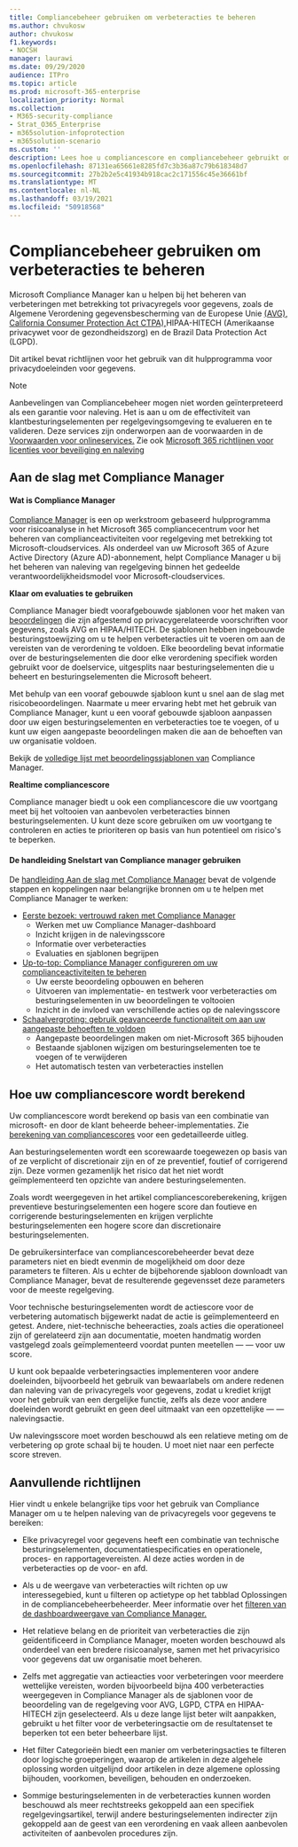 ```yaml
---
title: Compliancebeheer gebruiken om verbeteracties te beheren
ms.author: chvukosw
author: chvukosw
f1.keywords:
- NOCSH
manager: laurawi
ms.date: 09/29/2020
audience: ITPro
ms.topic: article
ms.prod: microsoft-365-enterprise
localization_priority: Normal
ms.collection:
- M365-security-compliance
- Strat_O365_Enterprise
- m365solution-infoprotection
- m365solution-scenario
ms.custom: ''
description: Lees hoe u compliancescore en compliancebeheer gebruikt om uw beschermingsniveau voor persoonlijke gegevens te verbeteren.
ms.openlocfilehash: 87131ea65661e8285fd7c3b36a87c79b618348d7
ms.sourcegitcommit: 27b2b2e5c41934b918cac2c171556c45e36661bf
ms.translationtype: MT
ms.contentlocale: nl-NL
ms.lasthandoff: 03/19/2021
ms.locfileid: "50918568"
---
```

# <a name="use-compliance-manager-to-manage-improvement-actions"></a>Compliancebeheer gebruiken om verbeteracties te beheren

Microsoft Compliance Manager kan u helpen bij het beheren van verbeteringen met betrekking tot privacyregels voor gegevens, zoals de Algemene Verordening gegevensbescherming van de Europese Unie [(AVG),](/compliance/regulatory/gdpr) [California Consumer Protection Act CTPA),](/compliance/regulatory/ccpa-faq)HIPAA-HITECH (Amerikaanse privacywet voor de gezondheidszorg) en de Brazil Data Protection Act (LGPD).

Dit artikel bevat richtlijnen voor het gebruik van dit hulpprogramma voor privacydoeleinden voor gegevens.

>[!Note]
>Aanbevelingen van Compliancebeheer mogen niet worden geïnterpreteerd als een garantie voor naleving. Het is aan u om de effectiviteit van klantbesturingselementen per regelgevingsomgeving te evalueren en te valideren. Deze services zijn onderworpen aan de voorwaarden in de [Voorwaarden voor onlineservices.](https://go.microsoft.com/fwlink/?linkid=2108910) Zie ook [Microsoft 365 richtlijnen voor licenties voor beveiliging en naleving](/office365/servicedescriptions/microsoft-365-service-descriptions/microsoft-365-tenantlevel-services-licensing-guidance/microsoft-365-security-compliance-licensing-guidance#compliance-manager)
>

## <a name="getting-started-with-compliance-manager"></a>Aan de slag met Compliance Manager

#### <a name="what-is-compliance-manager"></a>Wat is Compliance Manager

[Compliance Manager](../compliance/compliance-manager.md) is een op werkstroom gebaseerd hulpprogramma voor risicoanalyse in het Microsoft 365 compliancecentrum voor het beheren van complianceactiviteiten voor regelgeving met betrekking tot Microsoft-cloudservices. Als onderdeel van uw Microsoft 365 of Azure Active Directory (Azure AD)-abonnement, helpt Compliance Manager u bij het beheren van naleving van regelgeving binnen het gedeelde verantwoordelijkheidsmodel voor Microsoft-cloudservices.

**Klaar om evaluaties te gebruiken**

Compliance Manager biedt voorafgebouwde sjablonen voor het maken van [beoordelingen](../compliance/compliance-manager-assessments.md) die zijn afgestemd op privacygerelateerde voorschriften voor gegevens, zoals AVG en HIPAA/HITECH. De sjablonen hebben ingebouwde besturingstoewijzing om u te helpen verbeteracties uit te voeren om aan de vereisten van de verordening te voldoen. Elke beoordeling bevat informatie over de besturingselementen die door elke verordening specifiek worden gebruikt voor de doelservice, uitgesplits naar besturingselementen die u beheert en besturingselementen die Microsoft beheert. 

Met behulp van een vooraf gebouwde sjabloon kunt u snel aan de slag met risicobeoordelingen. Naarmate u meer ervaring hebt met het gebruik van Compliance Manager, kunt u een vooraf gebouwde sjabloon aanpassen door uw eigen besturingselementen en verbeteracties toe te voegen, of u kunt uw eigen aangepaste beoordelingen maken die aan de behoeften van uw organisatie voldoen.

Bekijk de [volledige lijst met beoordelingssjablonen van](../compliance/compliance-manager-templates-list.md) Compliance Manager.

**Realtime compliancescore**

Compliance manager biedt u ook een compliancescore die uw voortgang meet bij het voltooien van aanbevolen verbeteracties binnen besturingselementen. U kunt deze score gebruiken om uw voortgang te controleren en acties te prioriteren op basis van hun potentieel om risico's te beperken.

#### <a name="use-the-compliance-manager-quickstart-guide"></a>De handleiding Snelstart van Compliance manager gebruiken

De [handleiding Aan de slag met Compliance Manager](../compliance/compliance-manager-quickstart.md) bevat de volgende stappen en koppelingen naar belangrijke bronnen om u te helpen met Compliance Manager te werken:

- [Eerste bezoek: vertrouwd raken met Compliance Manager](../compliance/compliance-manager-quickstart.md#first-visit-get-to-know-compliance-manager)
    - Werken met uw Compliance Manager-dashboard
    - Inzicht krijgen in de nalevingsscore
    - Informatie over verbeteracties
    - Evaluaties en sjablonen begrijpen
- [Up-to-top: Compliance Manager configureren om uw complianceactiviteiten te beheren](../compliance/compliance-manager-quickstart.md#ramping-up-configure-compliance-manager-to-manage-your-compliance-activities)
    - Uw eerste beoordeling opbouwen en beheren
    - Uitvoeren van implementatie- en testwerk voor verbeteracties om besturingselementen in uw beoordelingen te voltooien
    - Inzicht in de invloed van verschillende acties op de nalevingsscore
- [Schaalvergroting: gebruik geavanceerde functionaliteit om aan uw aangepaste behoeften te voldoen](../compliance/compliance-manager-quickstart.md#scaling-up-use-advanced-functionality-to-meet-your-custom-needs)
    - Aangepaste beoordelingen maken om niet-Microsoft 365 bijhouden
    - Bestaande sjablonen wijzigen om besturingselementen toe te voegen of te verwijderen
    - Het automatisch testen van verbeteracties instellen

## <a name="how-your-compliance-score-is-calculated"></a>Hoe uw compliancescore wordt berekend

Uw compliancescore wordt berekend op basis van een combinatie van microsoft- en door de klant beheerde beheer-implementaties. Zie [berekening van compliancescores](../compliance/compliance-score-calculation.md) voor een gedetailleerde uitleg.

Aan besturingselementen wordt een scorewaarde toegewezen op basis van of ze verplicht of discretionair zijn en of ze preventief, foutief of corrigerend zijn. Deze vormen gezamenlijk het risico dat het niet wordt geïmplementeerd ten opzichte van andere besturingselementen.

Zoals wordt weergegeven in het artikel compliancescoreberekening, krijgen preventieve besturingselementen een hogere score dan foutieve en corrigerende besturingselementen en krijgen verplichte besturingselementen een hogere score dan discretionaire besturingselementen.

De gebruikersinterface van compliancescorebeheerder bevat deze parameters niet en biedt evenmin de mogelijkheid om door deze parameters te filteren. Als u echter de bijbehorende sjabloon downloadt van Compliance Manager, bevat de resulterende gegevensset deze parameters voor de meeste regelgeving.

Voor technische besturingselementen wordt de actiescore voor de verbetering automatisch bijgewerkt nadat de actie is geïmplementeerd en getest. Andere, niet-technische beheeracties, zoals acties die operationeel zijn of gerelateerd zijn aan documentatie, moeten handmatig worden vastgelegd zoals geïmplementeerd voordat punten meetellen &mdash; &mdash; voor uw score.

U kunt ook bepaalde verbeteringsacties implementeren voor andere doeleinden, bijvoorbeeld het gebruik van bewaarlabels om andere redenen dan naleving van de privacyregels voor gegevens, zodat u krediet krijgt voor het gebruik van een dergelijke functie, zelfs als deze voor andere doeleinden wordt gebruikt en geen deel uitmaakt van een opzettelijke &mdash; &mdash; nalevingsactie.

Uw nalevingsscore moet worden beschouwd als een relatieve meting om de verbetering op grote schaal bij te houden. U moet niet naar een perfecte score streven.

## <a name="additional-guidance"></a>Aanvullende richtlijnen

Hier vindt u enkele belangrijke tips voor het gebruik van Compliance Manager om u te helpen naleving van de privacyregels voor gegevens te bereiken:

- Elke privacyregel voor gegevens heeft een combinatie van technische besturingselementen, documentatiespecificaties en operationele, proces- en rapportagevereisten. Al deze acties worden in de verbeteracties op de voor- en afd.

- Als u de weergave van verbeteracties wilt richten op uw  interessegebied, kunt u filteren op actietype op het tabblad Oplossingen in de compliancebeheerbeheerder. Meer informatie over het [filteren van de dashboardweergave van Compliance Manager.](../compliance/compliance-manager-setup.md#filtering-your-dashboard-view)

- Het relatieve belang en de prioriteit van verbeteracties die zijn geïdentificeerd in Compliance Manager, moeten worden beschouwd als onderdeel van een bredere risicoanalyse, samen met het privacyrisico voor gegevens dat uw organisatie moet beheren.

- Zelfs met aggregatie van actieacties voor verbeteringen voor meerdere wettelijke vereisten, worden bijvoorbeeld bijna 400 verbeteracties weergegeven in Compliance Manager als de sjablonen voor de beoordeling van de regelgeving voor AVG, LGPD, CTPA en HIPAA-HITECH zijn geselecteerd. Als u deze lange lijst beter wilt aanpakken, gebruikt u het filter voor de verbeteringsactie om de resultatenset te beperken tot een beter beheerbare lijst.

- Het filter Categorieën biedt een manier om verbeteringsacties te filteren door logische groeperingen, waarop de artikelen in deze algehele oplossing worden uitgelijnd door artikelen in deze algemene oplossing bijhouden, voorkomen, beveiligen, behouden en onderzoeken.

- Sommige besturingselementen in de verbeteracties kunnen worden beschouwd als meer rechtstreeks gekoppeld aan een specifiek regelgevingsartikel, terwijl andere besturingselementen indirecter zijn gekoppeld aan de geest van een verordening en vaak alleen aanbevolen activiteiten of aanbevolen procedures zijn.
